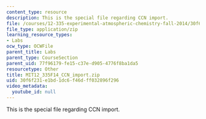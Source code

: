 ```yaml
---
content_type: resource
description: This is the special file regarding CCN import.
file: /courses/12-335-experimental-atmospheric-chemistry-fall-2014/30f6f231e1bd1dc6f46dff032896f296_MIT12_335F14_CCN_import.zip
file_type: application/zip
learning_resource_types:
- Labs
ocw_type: OCWFile
parent_title: Labs
parent_type: CourseSection
parent_uid: 77f96179-fe15-c37e-d905-4776f8ba1da5
resourcetype: Other
title: MIT12_335F14_CCN_import.zip
uid: 30f6f231-e1bd-1dc6-f46d-ff032896f296
video_metadata:
  youtube_id: null
---
```

This is the special file regarding CCN import.

